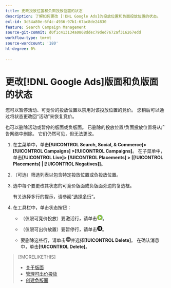```yaml
---
title: 更改投放位置和负面投放位置的状态
description: 了解如何更改 [!DNL Google Ads]的投放位置和负面投放位置的状态。
exl-id: 3c54a80e-6f4c-4936-97b1-67ac8de24830
feature: Search Campaign Management
source-git-commit: d0f1c413134a0868ddec79ded7672af316267edd
workflow-type: tm+mt
source-wordcount: '180'
ht-degree: 0%

---
```


# 更改[!DNL Google Ads]版面和负版面的状态

您可以暂停活动、可竞价的投放位置以禁用对该投放位置的竞价。 您稍后可以通过将状态更改回“活动”来恢复竞价。

也可以删除活动或暂停的版面或负版面。 已删除的投放位置/负面投放位置将从广告网络中删除。 它们仍然可见，但无法更改。

1. 在主菜单中，单击&#x200B;**[!UICONTROL Search, Social, & Commerce]> [!UICONTROL Campaigns] >[!UICONTROL Campaigns]**。 在子菜单中，单击&#x200B;**[!UICONTROL Live]> [!UICONTROL Placements] > \[[!UICONTROL Placements] \| [!UICONTROL Negatives]\]**。

1. （可选）筛选列表以包含特定投放位置或负投放位置。

1. 选中每个要更改其状态的可竞价版面或负版面旁边的复选框。

   有关选择多行的提示，请参阅“[选择多行](/help/search-social-commerce/common-tasks/navigation-editing-selection/multiple-rows-select.md)”。

1. 在工具栏中，单击状态按钮：

   * （仅限可竞价投放）要激活行，请单击![激活](/help/search-social-commerce/assets/activate.png "激活")。

   * （仅限可出价放置）要暂停行，请单击![暂停](/help/search-social-commerce/assets/pause.png "暂停")。

   * 要删除这些行，请单击![更多](/help/search-social-commerce/assets/more.png "更多")并选择&#x200B;**[!UICONTROL Delete]**。 在确认消息中，单击&#x200B;**[!UICONTROL Delete]**。

>[!MORELIKETHIS]
>
>* [关于版面](placement-about.md)
>* [管理可出价投放](placement-manage.md)
>* [创建负版面](placement-negative-create.md)
